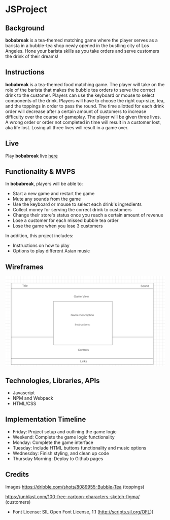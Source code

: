 # JSProject

## Background
<!-- **bobabreak** is a tea-themed matching game where the player serves as a barista in a bubble-tea shop newly opened in the bustling city of Los Angeles. Hone your barista skills as you serve customers the drink of their dreams and collect revenue to keep your shop open!  -->

**bobabreak** is a tea-themed matching game where the player serves as a barista in a bubble-tea shop newly opened in the bustling city of Los Angeles. Hone your barista skills as you take orders and serve customers the drink of their dreams!

## Instructions

**bobabreak** is a tea-themed food matching game. The player will take on the role of the barista that makes the bubble tea orders to serve the correct drink to the customer. Players can use the keyboard or mouse to select components of the drink. Players will have to choose the right cup-size, tea, and the toppings in order to pass the round. The time allotted for each drink order will decrease after a certain amount of customers to increase difficulty over the course of gameplay. The player will be given three lives. A wrong order or order not completed in time will result in a customer lost, aka life lost. Losing all three lives will result in a game over. 

## Live
Play **bobabreak** live [here](https://meih15.github.io/bobabreak/)

## Functionality & MVPS

In **bobabreak**, players will be able to:
- Start a new game and restart the game
- Mute any sounds from the game
- Use the keyboard or mouse to select each drink's ingredients
- Collect money for serving the correct drink to customers
- Change their store's status once you reach a certain amount of revenue
- Lose a customer for each missed bubble tea order
- Lose the game when you lose 3 customers

In addition, this project includes:
- Instructions on how to play
- Options to play different Asian music

## Wireframes

![wireframe](./assets/introduction/wireframe.png)

## Technologies, Libraries, APIs
- Javascript
- NPM and Webpack
- HTML/CSS

## Implementation Timeline
- Friday: Project setup and outlining the game logic
- Weekend: Complete the game logic functionality
- Monday: Complete the game interface
- Tuesday: Include HTML buttons functionality and music options
- Wednesday: Finish styling, and clean up code
- Thursday Morning: Deploy to Github pages

## Credits
Images
https://dribble.com/shots/8089955-Bubble-Tea (toppings)

https://unblast.com/100-free-cartoon-characters-sketch-figma/
(customers)

- Font License: SIL Open Font License, 1.1 (http://scripts.sil.org/OFL))


